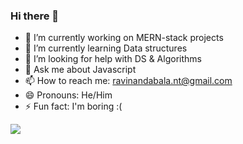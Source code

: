 ### Hi there 👋

- 🔭 I’m currently working on MERN-stack projects
- 🌱 I’m currently learning Data structures
- 🤔 I’m looking for help with  DS & Algorithms
- 💬 Ask me about Javascript
- 📫 How to reach me: ravinandabala.nt@gmail.com
- 😄 Pronouns: He/Him
- ⚡ Fun fact: I'm boring :(
<img src="https://github-readme-stats.vercel.app/api?username=Ravi-nanda-bala&&show_icons=true&title_color=ffffff&icon_color=bb2acf&text_color=daf7dc&bg_color=191919">
